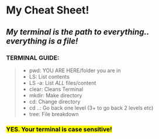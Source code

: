 # My Cheat Sheet!

## *My terminal is the path to everything.. everything is a file!*

### TERMINAL GUIDE:

>* pwd: YOU ARE HERE/folder you are in
>* LS: List contents
>* LS -a: List *ALL* files/content
>* clear: Cleans Terminal
>* mkdir: Make directory
>* cd: Change directory
>* cd ..: Go back one level (3+ to go back 2 levels etc)
>* tree: File breakdown

### <mark>YES. Your terminal is case sensitive!</mark>
